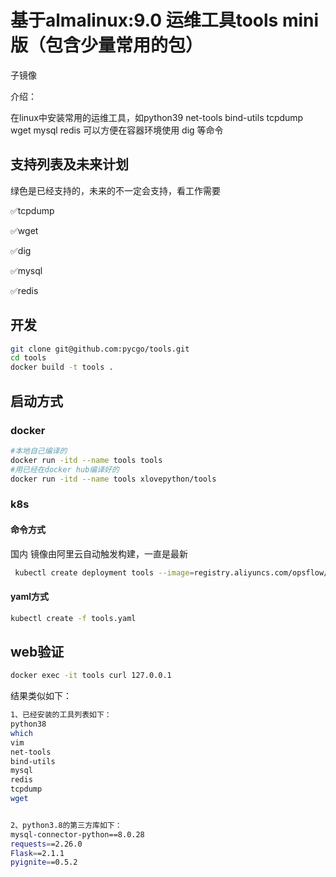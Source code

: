 # 基于almalinux:9.0   运维工具tools mini版（包含少量常用的包）
子镜像

介绍：

在linux中安装常用的运维工具，如python39  net-tools bind-utils tcpdump wget mysql redis
可以方便在容器环境使用 dig  等命令



## 支持列表及未来计划
   绿色是已经支持的，未来的不一定会支持，看工作需要

✅tcpdump

✅wget

✅dig

✅mysql

✅redis


## 开发

```bash
git clone git@github.com:pycgo/tools.git
cd tools
docker build -t tools .
```



## 启动方式

### docker

```bash
#本地自己编译的
docker run -itd --name tools tools
#用已经在docker hub编译好的
docker run -itd --name tools xlovepython/tools
```

### k8s

#### 命令方式


国内
镜像由阿里云自动触发构建，一直是最新
```bash
 kubectl create deployment tools --image=registry.aliyuncs.com/opsflow/ops:dig --port=80
```

#### yaml方式

```bash
kubectl create -f tools.yaml
```
## web验证

```bash
docker exec -it tools curl 127.0.0.1
```

结果类似如下：

```bash
1、已经安装的工具列表如下：
python38
which
vim
net-tools
bind-utils
mysql
redis
tcpdump
wget


2、python3.8的第三方库如下：
mysql-connector-python==8.0.28
requests==2.26.0
Flask==2.1.1
pyignite==0.5.2
```
